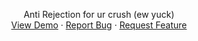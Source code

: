 
  <p align="center">
    Anti Rejection for ur crush (ew yuck)
    <br />
    <a href="https://aayee13.github.io/Sorry/">View Demo</a>
    ·
    <a href="https://aayee13.github.io/Sorry//issues">Report Bug</a>
    ·
    <a href="https://aayee13.github.io/Sorry//issues">Request Feature</a>
  </p>
</div>
